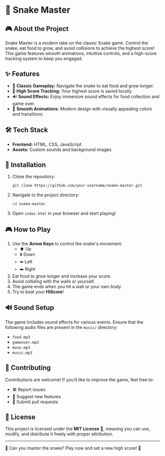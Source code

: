 # 🐍 Snake Master

## 🎮 About the Project
Snake Master is a modern take on the classic Snake game. Control the snake, eat food to grow, and avoid collisions to achieve the highest score! This game features smooth animations, intuitive controls, and a high-score tracking system to keep you engaged.

## ✨ Features
- 🎯 **Classic Gameplay:** Navigate the snake to eat food and grow longer.
- 💾 **High Score Tracking:** Your highest score is saved locally.
- 🔊 **Sound Effects:** Enjoy immersive sound effects for food collection and game over.
- 🎨 **Smooth Animations:** Modern design with visually appealing colors and transitions.

## 🛠️ Tech Stack
- **Frontend:** HTML, CSS, JavaScript
- **Assets:** Custom sounds and background images

## 🚀 Installation
1. Clone the repository:
   ```sh
   git clone https://github.com/your-username/snake-master.git
   ```
2. Navigate to the project directory:
   ```sh
   cd snake-master
   ```
3. Open `index.html` in your browser and start playing!

## 🎮 How to Play
1. Use the **Arrow Keys** to control the snake's movement:
   - ⬆️ Up
   - ⬇️ Down
   - ⬅️ Left
   - ➡️ Right
2. Eat food to grow longer and increase your score.
3. Avoid colliding with the walls or yourself.
4. The game ends when you hit a wall or your own body.
5. Try to beat your **HiScore**!

## 🔊 Sound Setup
The game includes sound effects for various events. Ensure that the following audio files are present in the `music/` directory:
- `food.mp3`
- `gameover.mp3`
- `move.mp3`
- `music.mp3`

## 🤝 Contributing
Contributions are welcome! If you’d like to improve the game, feel free to:
- 🛠 Report issues
- 🌟 Suggest new features
- 🔄 Submit pull requests

## 📜 License
This project is licensed under the **MIT License** 📄, meaning you can use, modify, and distribute it freely with proper attribution.

---
🐍 Can you master the snake? Play now and set a new high score! 🚀

